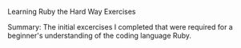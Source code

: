 Learning Ruby the Hard Way Exercises

Summary: The initial excercises I completed that were required for a beginner's understanding of the coding language Ruby.
